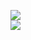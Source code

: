 [![](https://img.shields.io/badge/Made%20With-Github%20Spray-lightgrey.svg?style=for-the-badge&logo=github)](https://github.com/Annihil/github-spray#5692)  
[![](https://i.imgur.com/2DrTn0Z.gif)](https://github.com/Annihil/github-spray)